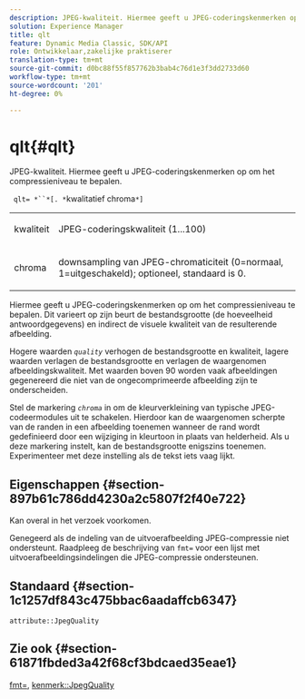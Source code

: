 ```yaml
---
description: JPEG-kwaliteit. Hiermee geeft u JPEG-coderingskenmerken op om het compressieniveau te bepalen.
solution: Experience Manager
title: qlt
feature: Dynamic Media Classic, SDK/API
role: Ontwikkelaar,zakelijke praktiserer
translation-type: tm+mt
source-git-commit: d0bc88f55f857762b3bab4c76d1e3f3dd2733d60
workflow-type: tm+mt
source-wordcount: '201'
ht-degree: 0%

---
```



# qlt{#qlt}

JPEG-kwaliteit. Hiermee geeft u JPEG-coderingskenmerken op om het compressieniveau te bepalen.

` qlt= *``*[. *`kwalitatief chroma`*]`

<table id="simpletable_A245B6A3D2374A6A89DE63A5621CFEC0"> 
 <tr class="strow"> 
  <td class="stentry"> <p> <span class="varname"> kwaliteit  </span> </p> </td> 
  <td class="stentry"> <p>JPEG-coderingskwaliteit (1...100) </p> </td> 
 </tr> 
 <tr class="strow"> 
  <td class="stentry"> <p> <span class="varname"> chroma  </span> </p> </td> 
  <td class="stentry"> <p>downsampling van JPEG-chromaticiteit (0=normaal, 1=uitgeschakeld); optioneel, standaard is 0. </p> </td> 
 </tr> 
</table>

Hiermee geeft u JPEG-coderingskenmerken op om het compressieniveau te bepalen. Dit varieert op zijn beurt de bestandsgrootte (de hoeveelheid antwoordgegevens) en indirect de visuele kwaliteit van de resulterende afbeelding.

Hogere waarden *`quality`* verhogen de bestandsgrootte en kwaliteit, lagere waarden verlagen de bestandsgrootte en verlagen de waargenomen afbeeldingskwaliteit. Met waarden boven 90 worden vaak afbeeldingen gegenereerd die niet van de ongecomprimeerde afbeelding zijn te onderscheiden.

Stel de markering *`chroma`* in om de kleurverkleining van typische JPEG-codeermodules uit te schakelen. Hierdoor kan de waargenomen scherpte van de randen in een afbeelding toenemen wanneer de rand wordt gedefinieerd door een wijziging in kleurtoon in plaats van helderheid. Als u deze markering instelt, kan de bestandsgrootte enigszins toenemen. Experimenteer met deze instelling als de tekst iets vaag lijkt.

## Eigenschappen {#section-897b61c786dd4230a2c5807f2f40e722}

Kan overal in het verzoek voorkomen.

Genegeerd als de indeling van de uitvoerafbeelding JPEG-compressie niet ondersteunt. Raadpleeg de beschrijving van `fmt=` voor een lijst met uitvoerafbeeldingsindelingen die JPEG-compressie ondersteunen.

## Standaard {#section-1c1257df843c475bbac6aadaffcb6347}

`attribute::JpegQuality`

## Zie ook {#section-61871fbded3a42f68cf3bdcaed35eae1}

[fmt=](../../../../../ir-api/http-protocol/image-rendering-api-ref/c-ir-http-protocol-ref/c-ir-http-protocol-command-reference/r-ir-fmt.md#reference-4c743f67d56b47c5b774fcc900ff758c),  [kenmerk::JpegQuality](../../../../../ir-api/material-cat/image-rendering-api-ref/c-ir-material-catalog/c-ir-attributes-reference/r-ir-jpegquality.md#reference-d86fc5ad18bb436891efdbe1f98fea50)
